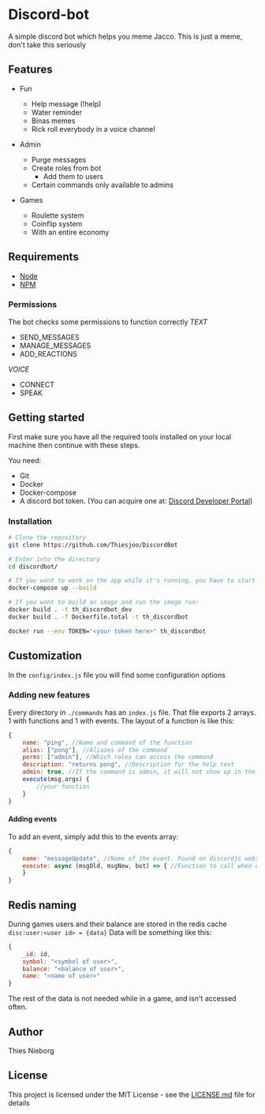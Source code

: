 # Discord-bot

A simple discord bot which helps you meme Jacco.
This is just a meme, don't take this seriously

## Features

- Fun
    - Help message (!help)
    - Water reminder
    - Binas memes
    - Rick roll everybody in a voice channel

- Admin
    - Purge messages
    - Create roles from bot
        - Add them to users
    - Certain commands only available to admins

- Games
    - Roulette system
    - Coinflip system
    - With an entire economy

## Requirements

- [Node](https://nodejs.org/en/)
- [NPM](https://www.npmjs.com/)

### Permissions
The bot checks some permissions to function correctly
*TEXT*
- SEND_MESSAGES
- MANAGE_MESSAGES
- ADD_REACTIONS

*VOICE*
- CONNECT
- SPEAK


## Getting started
First make sure you have all the required tools installed on your local machine then continue with these steps.

You need:
* Git
* Docker
* Docker-compose
* A discord bot token. (You can acquire one at: [Discord Developer Portal](https://discordapp.com/developers/applications/))

### Installation

```bash
# Clone the repository
git clone https://github.com/Thiesjoo/DiscordBot

# Enter into the directory
cd discordbot/

# If you want to work on the app while it's running, you have to start a docker compose container with: (Make sure you provide a token in the .env file)
docker-compose up --build

# If you want to build an image and run the image run:
docker build . -t th_discordbot_dev
docker build . -f Dockerfile.total -t th_discordbot

docker run --env TOKEN="<your token here>" th_discordbot

```


## Customization
In the ```config/index.js``` file you will find some configuration options

### Adding new features
Every directory in ```./commands``` has an ```index.js``` file. That file exports 2 arrays.
1 with functions and 1 with events.
The layout of a function is like this:
```js
{
    name: "ping", //Name and command of the function
    alias: ["pong"], //Aliases of the command
    perms: ["admin"], //Which roles can access the command
    description: "returns pong", //Description for the help text
    admin: true, //If the command is admin, it will not show up in the helptext,
    execute(msg,args) {
        //your function
    }
}
```

#### Adding events
To add an event, simply add this to the events array:
```js
{
    name: "messageUpdate", //Name of the event. Found on discordjs website
    execute: async (msgOld, msgNew, bot) => { //Function to call when event is callend
    }
}


```

## Redis naming
During games users and their balance are stored in the redis cache
```disc:user:<user id> = {data}```
Data will be something like this:
```js
{
    _id: id,
    symbol: "<symbol of user>",
    balance: "<balance of user>",
    name: "<name of user>"
}
```
The rest of the data is not needed while in a game, and isn't accessed often.


## Author
Thies Nieborg

## License

This project is licensed under the MIT License - see the [LICENSE.md](LICENSE) file for details